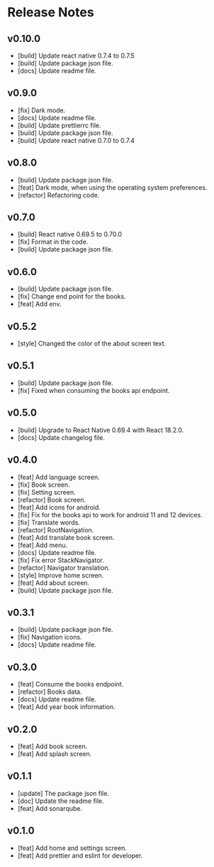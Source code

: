 # Release Notes

## v0.10.0

- [build] Update react native 0.7.4 to 0.7.5
- [build] Update package json file.
- [docs] Update readme file.

## v0.9.0

- [fix] Dark mode.
- [docs] Update readme file.
- [build] Update prettierrc file.
- [build] Update package json file.
- [build] Update react native 0.7.0 to 0.7.4

## v0.8.0

- [build] Update package json file.
- [feat] Dark mode, when using the operating system preferences.
- [refactor] Refactoring code.

## v0.7.0

- [build] React native 0.69.5 to 0.70.0
- [fix] Format in the code.
- [build] Update package json file.

## v0.6.0

- [build] Update package json file.
- [fix] Change end point for the books.
- [feat] Add env.

## v0.5.2

- [style] Changed the color of the about screen text.

## v0.5.1

- [build] Update package json file.
- [fix] Fixed when consuming the books api endpoint.

## v0.5.0

- [build] Upgrade to React Native 0.69.4 with React 18.2.0.
- [docs] Update changelog file.

## v0.4.0

- [feat] Add language screen.
- [fix] Book screen.
- [fix] Setting screen.
- [refactor] Book screen.
- [feat] Add icons for android.
- [fix] Fix for the books api to work for android 11 and 12 devices.
- [fix] Translate words.
- [refactor] RootNavigation.
- [feat] Add translate book screen.
- [feat] Add menu.
- [docs] Update readme file.
- [fix] Fix error StackNavigator.
- [refactor] Navigator translation.
- [style] Improve home screen.
- [feat] Add about screen.
- [build] Update package json file.

## v0.3.1

- [build] Update package json file.
- [fix] Navigation icons.
- [docs] Update readme file.

## v0.3.0

- [feat] Consume the books endpoint.
- [refactor] Books data.
- [docs] Update readme file.
- [feat] Add year book information.

## v0.2.0

- [feat] Add book screen.
- [feat] Add splash screen.

## v0.1.1

- [update] The package json file.
- [doc] Update the readme file.
- [feat] Add sonarqube.

## v0.1.0

- [feat] Add home and settings screen.
- [feat] Add prettier and eslint for developer.
